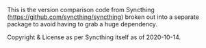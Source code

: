 This is the version comparison code from Syncthing
(https://github.com/syncthing/syncthing) broken out into a separate package
to avoid having to grab a huge dependency.

Copyright & License as per Syncthing itself as of 2020-10-14.
